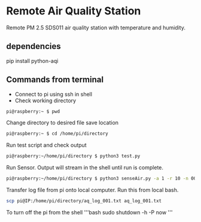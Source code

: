 # Remote Air Quality Station
 Remote PM 2.5 SDS011 air quality station with temperature and humidity.


## dependencies

pip install python-aqi

## Commands from terminal

- Connect to pi using ssh in shell
- Check working directory
```bash
pi@raspberry:~ $ pwd
```
Change directory to desired file save location
```bash
pi@raspberry:~ $ cd /home/pi/directory
```
Run test script and check output
```bash
pi@raspberry:~/home/pi/directory $ python3 test.py
```
Run Sensor. Output will stream in the shell until run is complete.
```bash
pi@raspberry:~/home/pi/directory $ python3 senseAir.py -a 1 -r 10 -n 001
```
Transfer log file from pi onto local computer. Run this from local bash.
```bash
scp pi@IP:/home/pi/directory/aq_log_001.txt aq_log_001.txt
```

To turn off the pi from the shell
'''bash
sudo shutdown -h -P now
'''
